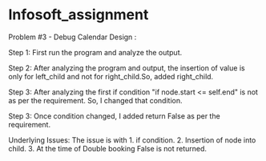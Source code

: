 # Infosoft_assignment


Problem #3 - Debug Calendar Design  :

Step 1: First run the program and analyze the output.

Step 2: After analyzing the program and output, the insertion of value is only for left_child and not for right_child.So, added right_child.

Step 3: After analyzing the first if condition "if node.start <= self.end" is not as per the requirement. So, I changed that condition.

Step 3: Once condition changed, I added return False as per the requirement.


Underlying Issues: 
    The issue is with
    1. if condition.
    2. Insertion of node into child.
    3. At the time of Double booking False is not returned.
